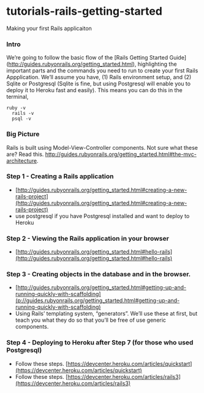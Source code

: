 tutorials-rails-getting-started
===============================
Making your first Rails applicaiton  

### Intro  
We’re going to follow the basic flow of the [Rails Getting Started Guide]
(http://guides.rubyonrails.org/getting_started.html), highlighting the important parts and the 
commands you need to run to create your first Rails Appplication. We’ll assume you have, (1) Rails environment setup, 
and (2) Sqlite or Postgresql (Sqlite is fine, but using Postgresql will enable you to 
deploy it to Heroku fast and easily). This means you can do this in the terminal,  
    
    ruby -v  
	  rails -v  
	  psql -v  

### Big Picture  
Rails is built using Model-View-Controller components. Not sure what these are? Read this. http://guides.rubyonrails.org/getting_started.html#the-mvc-architecture.  

### Step 1 - Creating a Rails application  
+ [http://guides.rubyonrails.org/getting_started.html#creating-a-new-rails-project](http://guides.rubyonrails.org/getting_started.html#creating-a-new-rails-project)  
+ use postgresql if you have Postgresql installed and want to deploy to Heroku  

### Step 2 - Viewing the Rails application in your browser  
+ [http://guides.rubyonrails.org/getting_started.html#hello-rails](http://guides.rubyonrails.org/getting_started.html#hello-rails)  

### Step 3 - Creating objects in the database and in the browser.
+ [http://guides.rubyonrails.org/getting_started.html#getting-up-and-running-quickly-with-scaffolding](p://guides.rubyonrails.org/getting_started.html#getting-up-and-running-quickly-with-scaffolding)  
+ Using Rails’ templating system, “generators”. We’ll use these at first, but teach you what they do so that you’ll be free of use generic components.  

### Step 4 - Deploying to Heroku after Step 7 (for those who used Postgresql)  
+ Follow these steps. [https://devcenter.heroku.com/articles/quickstart](https://devcenter.heroku.com/articles/quickstart)  
+ Follow these steps. [https://devcenter.heroku.com/articles/rails3](https://devcenter.heroku.com/articles/rails3)  
